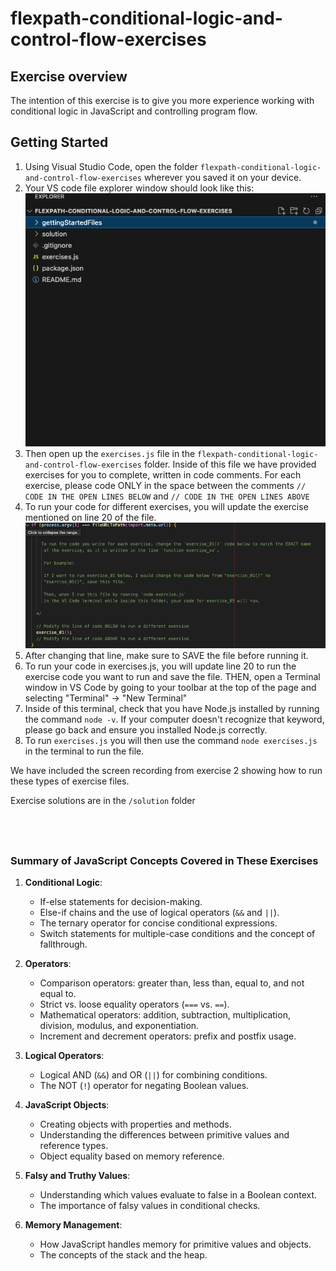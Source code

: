 
# flexpath-conditional-logic-and-control-flow-exercises

## Exercise overview

The intention of this exercise is to give you more experience working with conditional
logic in JavaScript and controlling program flow.


## Getting Started


1. Using Visual Studio Code, open the folder `flexpath-conditional-logic-and-control-flow-exercises` 
   wherever you saved it on your device. 
2. Your VS code file explorer window should look like this:
   ![File Explorer View](gettingStartedFiles/file-explorer.png)
3. Then open up the `exercises.js` file in the `flexpath-conditional-logic-and-control-flow-exercises` folder. 
   Inside of this file we have provided exercises for you to complete, written 
   in code comments. For each exercise, please code ONLY in the space 
   between the comments `// CODE IN THE OPEN LINES BELOW` and `// CODE IN THE OPEN LINES ABOVE` 
4. To run your code for different exercises, you will update the exercise mentioned
   on line 20 of the file. 
   ![To run a different exercise, change this line](gettingStartedFiles/whereToEditToRunExercise.png)
5. After changing that line, make sure to SAVE the file before running it.
6. To run your code in exercises.js, you will update line 20 to run the exercise code
   you want to run and save the file. THEN, open a Terminal window in VS Code 
   by going to your toolbar at the top of the page and selecting 
   "Terminal" -> "New Terminal"
7. Inside of this terminal, check that you have Node.js installed by running the 
   command `node -v`. If your computer doesn't recognize that keyword, please
   go back and ensure you installed Node.js correctly.
8. To run `exercises.js` you will then use the command `node exercises.js` in the
   terminal to run the file.

We have included the screen recording from exercise 2 showing how to run these
types of exercise files. 

Exercise solutions are in the `/solution` folder

&nbsp;
---

### Summary of JavaScript Concepts Covered in These Exercises

1. **Conditional Logic**:
    
    - If-else statements for decision-making.
    - Else-if chains and the use of logical operators (`&&` and `||`).
    - The ternary operator for concise conditional expressions.
    - Switch statements for multiple-case conditions and the concept of fallthrough.
2. **Operators**:
    
    - Comparison operators: greater than, less than, equal to, and not equal to.
    - Strict vs. loose equality operators (`===` vs. `==`).
    - Mathematical operators: addition, subtraction, multiplication, division, modulus, and exponentiation.
    - Increment and decrement operators: prefix and postfix usage.
3. **Logical Operators**:
    
    - Logical AND (`&&`) and OR (`||`) for combining conditions.
    - The NOT (`!`) operator for negating Boolean values.
4. **JavaScript Objects**:
    
    - Creating objects with properties and methods.
    - Understanding the differences between primitive values and reference types.
    - Object equality based on memory reference.
5. **Falsy and Truthy Values**:
    
    - Understanding which values evaluate to false in a Boolean context.
    - The importance of falsy values in conditional checks.
6. **Memory Management**:
    
    - How JavaScript handles memory for primitive values and objects.
    - The concepts of the stack and the heap.